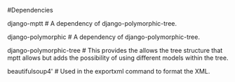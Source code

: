 #Dependencies

django-mptt # A dependency of django-polymorphic-tree.

django-polymorphic # A dependency of django-polymorphic-tree.

django-polymorphic-tree # This provides the allows the tree structure that mptt allows but adds the possibility of using different models within the tree.

beautifulsoup4' # Used in the exportxml command to format the XML.